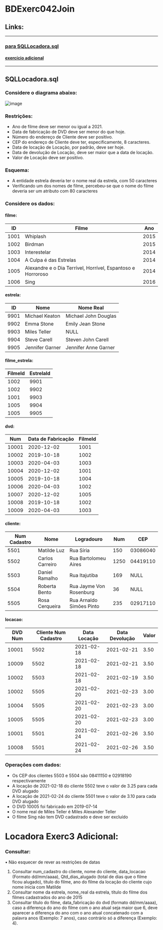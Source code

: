 # BDExerc042Join
## Links:
---
### [para SQLLocadora.sql](#sqllocadorasql)
#### [exercício adicional](#locadora-exerc3-adicional)
---
## SQLLocadora.sql
### Considere o diagrama abaixo:

![image](https://github.com/Matheus-Franca-x/BDExerc021/assets/99504777/7e0d7ff0-ad86-4f1c-b368-bf4e62943652)

### Restrições:
- Ano de filme deve ser menor ou igual a 2021.
- Data de fabricação de DVD deve ser menor do que hoje.
- Número do endereço de Cliente deve ser positivo.
- CEP do endereço de Cliente deve ter, especificamente, 8 caracteres.
- Data de locação de Locação, por padrão, deve ser hoje.
- Data de devolução de Locação, deve ser maior que a data de locação.
- Valor de Locação deve ser positivo.

### Esquema:
- A entidade estrela deveria ter o nome real da estrela, com 50 caracteres
- Verificando um dos nomes de filme, percebeu-se que o nome do filme deveria ser um atributo com 80 caracteres

### Considere os dados:
#### filme:
|   ID   |                             Filme                           |  Ano  |
|--------|-------------------------------------------------------------|-------|
|  1001  | Whiplash                                                    | 2015  |
|  1002  | Birdman                                                     | 2015  |
|  1003  | Interestelar                                                | 2014  |
|  1004  | A Culpa é das Estrelas                                      | 2014  |
|  1005  | Alexandre e o Dia Terrível, Horrível, Espantoso e Horroroso | 2014  |
|  1006  | Sing                                                        | 2016  |

#### estrela:
|   ID   |      Nome       |        Nome Real     |
|--------|-----------------|----------------------|
|  9901  | Michael Keaton  | Michael John Douglas |
|  9902  | Emma Stone      | Emily Jean Stone     |
|  9903  | Miles Teller    | NULL                 |
|  9904  | Steve Carell    | Steven John Carell   |
|  9905  | Jennifer Garner | Jennifer Anne Garner |

#### filme_estrela:
| FilmeId | EstrelaId |
|---------|-----------|
|  1002   |   9901    |
|  1002   |   9902    |
|  1001   |   9903    |
|  1005   |   9904    |
|  1005   |   9905    |

#### dvd:
|  Num  | Data de Fabricação | FilmeId |
|-------|--------------------|---------|
| 10001 |   2020-12-02       |   1001  |
| 10002 |   2019-10-18       |   1002  |
| 10003 |   2020-04-03       |   1003  |
| 10004 |   2020-12-02       |   1001  |
| 10005 |   2019-10-18       |   1004  |
| 10006 |   2020-04-03       |   1002  |
| 10007 |   2020-12-02       |   1005  |
| 10008 |   2019-10-18       |   1002  |
| 10009 |   2020-04-03       |   1003  |

#### cliente:
| Num Cadastro |       Nome        |          Logradouro      | Num  |    CEP    |
|--------------|-------------------|--------------------------|------|-----------|
|    5501      |    Matilde Luz    |        Rua Síria         | 150  |  03086040 |
|    5502      | Carlos Carreiro   | Rua Bartolomeu Aires     | 1250 |  04419110 |
|    5503      |  Daniel Ramalho   |      Rua Itajutiba       | 169  |   NULL    |
|    5504      |  Roberta Bento    | Rua Jayme Von Rosenburg  | 36   |   NULL    |
|    5505      |  Rosa Cerqueira   | Rua Arnaldo Simões Pinto | 235  |  02917110 |

#### locacao:
| DVD Num | Cliente Num Cadastro | Data Locação | Data Devolução  | Valor |
|---------|----------------------|--------------|-----------------|-------|
|  10001  |         5502         | 2021-02-18   | 2021-02-21      |  3.50 |
|  10009  |         5502         | 2021-02-18   | 2021-02-21      |  3.50 |
|  10002  |         5503         | 2021-02-18   | 2021-02-19      |  3.50 |
|  10002  |         5505         | 2021-02-20   | 2021-02-23      |  3.00 |
|  10004  |         5505         | 2021-02-20   | 2021-02-23      |  3.00 |
|  10005  |         5505         | 2021-02-20   | 2021-02-23      |  3.00 |
|  10001  |         5501         | 2021-02-24   | 2021-02-26      |  3.50 |
|  10008  |         5501         | 2021-02-24   | 2021-02-26      |  3.50 |

### Operações com dados:
- Os CEP dos clientes 5503 e 5504 são 08411150 e 02918190 respectivamente
- A locação de 2021-02-18 do cliente 5502 teve o valor de 3.25 para cada DVD alugado
- A locação de 2021-02-24 do cliente 5501 teve o valor de 3.10 para cada DVD alugado
- O DVD 10005 foi fabricado em 2019-07-14
- O nome real de Miles Teller é Miles Alexander Teller
- O filme Sing não tem DVD cadastrado e deve ser excluído

# Locadora Exerc3 Adicional:
### Consultar:
• Não esquecer de rever as restrições de datas
1) Consultar num_cadastro do cliente, nome do cliente, data_locacao (Formato dd/mm/aaaa), Qtd_dias_alugado (total de dias que o filme ficou alugado), titulo do filme, ano do filme da locação do cliente cujo nome inicia com Matilde
2) Consultar nome da estrela, nome_real da estrela, título do filme dos filmes cadastrados do ano de 2015
3) Consultar título do filme, data_fabricação do dvd (formato dd/mm/aaaa), caso a diferença do ano do filme com o ano atual seja maior que 6, deve aparecer a diferença do ano com o ano atual concatenado com a palavra anos (Exemplo: 7 anos), caso contrário só a diferença (Exemplo: 4).

